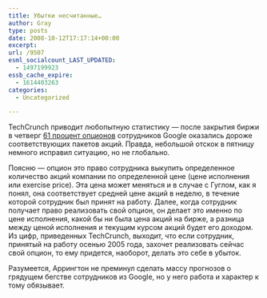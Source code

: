 ```yaml
---
title: Убытки несчитанные…
author: Gray
type: posts
date: 2008-10-12T17:17:14+00:00
excerpt:
url: /9507
esml_socialcount_LAST_UPDATED:
  - 1497199923
essb_cache_expire:
  - 1614403263
categories:
  - Uncategorized

---
```








TechCrunch приводит любопытную статистику &#8212; после закрытия биржи в четверг <a href="http://www.techcrunch.com/2008/10/10/google-employees-watch-in-horror-as-60-percent-of-their-stock-options-drown/" target="_blank">61 процент опционов</a> сотрудников Google оказались дороже соответствующих пакетов акций. Правда, небольшой отскок в пятницу немного исправил ситуацию, но не глобально.

Поясню &#8212; опцион это право сотрудника выкупить определенное количество акций компании по определенной цене (цене исполнения или exercise price). Эта цена может меняться и в случае с Гуглом, как я понял, она соответствует средней цене акций в неделю, в течение которой сотрудник был принят на работу. Далее, когда сотрудник получает право реализовать свой опцион, он делает это именно по цене исполнения, какой бы ни была цена акций на бирже, а разница между ценой исполнения и текущим курсом акций будет его доходом. Из цифр, приведенных TechCrunch, выходит, что если сотрудник, принятый на работу осенью 2005 года, захочет реализовать сейчас свой опцион, то ему придется, наоборот, делать это себе в убыток.

Разумеется, Аррингтон не преминул сделать массу прогнозов о грядущем бегстве сотрудников из Google, но у него работа и характер к тому обязывает.